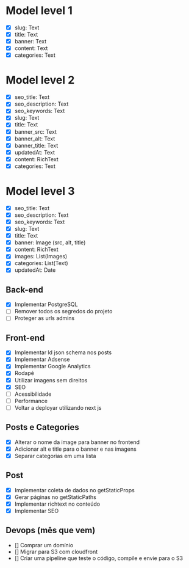 # Model level 1
- [x] slug: Text
- [x] title: Text
- [x] banner: Text
- [x] content: Text
- [x] categories: Text

# Model level 2
- [x] seo_title: Text
- [x] seo_description: Text
- [x] seo_keywords: Text
- [x] slug: Text
- [x] title: Text
- [x] banner_src: Text
- [x] banner_alt: Text
- [x] banner_title: Text
- [x] updatedAt: Text 
- [x] content: RichText
- [x] categories: Text

# Model level 3
- [x] seo_title: Text
- [x] seo_description: Text
- [x] seo_keywords: Text
- [x] slug: Text
- [x] title: Text
- [x] banner: Image (src, alt, title)
- [x] content: RichText
- [x] images: List(Images)
- [x] categories: List(Text)
- [x] updatedAt: Date

## Back-end
- [x] Implementar PostgreSQL
- [ ] Remover todos os segredos do projeto
- [ ] Proteger as urls admins

## Front-end
- [x] Implementar ld json schema nos posts
- [x] Implementar Adsense
- [x] Implementar Google Analytics
- [x] Rodapé
- [x] Utilizar imagens sem direitos
- [x] SEO
- [ ] Acessibilidade
- [ ] Performance
- [ ] Voltar a deployar utilizando next js
 
## Posts e Categories
- [x] Alterar o nome da image para banner no frontend
- [x] Adicionar alt e title para o banner e nas imagens
- [x] Separar categorias em uma lista 

## Post
- [x] Implementar coleta de dados no getStaticProps 
- [x] Gerar páginas no getStaticPaths
- [x] Implementar richtext no conteúdo
- [x] Implementar SEO

## Devops (mês que vem)
- [] Comprar um domínio
- [] Migrar para S3 com cloudfront
- [] Criar uma pipeline que teste o código, compile e envie para o S3